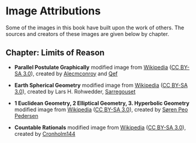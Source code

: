 
# Image Attributions #

Some of the images in this book have built upon the work of others. The sources and 
creators of these images are given below by chapter.

## Chapter: Limits of Reason ##

* **Parallel Postulate Graphically**  modified image from [Wikipedia](https://en.wikipedia.org/wiki/Parallel_postulate#/media/File:Parallel_Postulate.svg) ([CC BY-SA 3.0](https://creativecommons.org/licenses/by-sa/3.0/)), 
  created by [Alecmconroy](https://en.wikipedia.org/wiki/User:Alecmconroy) and [Qef](https://en.wikipedia.org/wiki/User:Qef) 

* **Earth Spherical Geometry**  modified image from [Wikipedia](https://en.wikipedia.org/wiki/Non-Euclidean_geometry#/media/File:Triangles_(spherical_geometry).jpg) ([CC BY-SA 3.0](https://creativecommons.org/licenses/by-sa/3.0/)), 
  created by Lars H. Rohwedder, [Sarregouset](https://commons.wikimedia.org/wiki/User:Sarregouset)

* **1 Euclidean Geometry, 2 Elliptical Geometry, 3. Hyperbolic Geometry**  modified image from [Wikipedia](https://en.wikipedia.org/wiki/Parallel_postulate#/media/File:Euclidian_and_non_euclidian_geometry.png) ([CC BY-SA 3.0](https://creativecommons.org/licenses/by-sa/3.0/)), created by [Søren Peo Pedersen](http://da.wikipedia.org/wiki/Bruger:Peo)

* **Countable Rationals**  modified image from [Wikipedia](https://en.wikipedia.org/wiki/Parallel_postulate#/media/File:Euclidian_and_non_euclidian_geometry.png) ([CC BY-SA 3.0](https://en.wikipedia.org/wiki/Rational_number#/media/File:Diagonal_argument.svg)), created by [Cronholm144](https://commons.wikimedia.org/wiki/User:Cronholm144)
  


